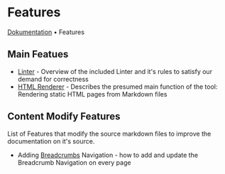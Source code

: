 # Features

[Dokumentation](../README.md) • Features

## Main Featues

- [Linter](./Linter/README.md) - Overview of the included Linter and it's rules to satisfy our demand for correctness
- [HTML Renderer](./HtmlRenderer/README.md) - Describes the presumed main function of the tool: Rendering static HTML pages from Markdown files

## Content Modify Features

List of Features that modify the source markdown files to improve the documentation on it's source.

- Adding [Breadcrumbs](./Breadcrumbs/README.md) Navigation - how to add and update the Breadcrumb Navigation on every page

